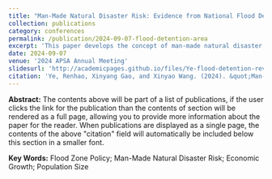 ```yaml
---
title: "Man-Made Natural Disaster Risk: Evidence from National Flood Detention Area in China"
collection: publications
category: conferences
permalink: /publication/2024-09-07-flood-detention-area
excerpt: 'This paper develops the concept of man-made natural disaster risk, referring to the increase of potential risk exposed to natural disasters as a result of protection from natural disasters, even if these measures rarely directly cause disasters. Our findings indicate that the flood zone policy significantly reduces economic activity and population levels in the affected regions. This pattern is robust after accounting for alternative explanations and historical evidence that exploits flood disaster shocks on local social development prior to the establishment of national-level flood detention areas.'
date: 2024-09-07
venue: '2024 APSA Annual Meeting'
slidesurl: 'http://academicpages.github.io/files/Ye-flood-detention-revised0831.pdf'
citation: 'Ye, Renhao, Xinyang Gao, and Xinyao Wang. (2024). &quot;Man-Made Natural Disaster: Evidence from National Flood Detention Area in China.&quot; <i>2024 APSA Annual Meeting, Philadelphia</i>. <https://doi.org/10.33774/apsa-2024-j5fm4-v2>'
---
```


**Abstract:** The contents above will be part of a list of publications, if the user clicks the link for the publication than the contents of section will be rendered as a full page, allowing you to provide more information about the paper for the reader. When publications are displayed as a single page, the contents of the above "citation" field will automatically be included below this section in a smaller font.

**Key Words:** Flood Zone Policy; Man-Made Natural Disaster Risk; Economic Growth; Population Size
